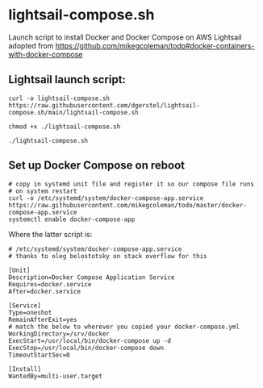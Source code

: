 # lightsail-compose.sh
Launch script to install Docker and Docker Compose on AWS Lightsail adopted from https://github.com/mikegcoleman/todo#docker-containers-with-docker-compose

## Lightsail launch script:
```
curl -o lightsail-compose.sh https://raw.githubusercontent.com/dgerstel/lightsail-compose.sh/main/lightsail-compose.sh

chmod +x ./lightsail-compose.sh

./lightsail-compose.sh
```
## Set up Docker Compose on reboot
```
# copy in systemd unit file and register it so our compose file runs 
# on system restart
curl -o /etc/systemd/system/docker-compose-app.service https://raw.githubusercontent.com/mikegcoleman/todo/master/docker-compose-app.service
systemctl enable docker-compose-app
```

Where the latter script is:
```
# /etc/systemd/system/docker-compose-app.service
# thanks to oleg belostotsky on stack overflow for this 

[Unit]
Description=Docker Compose Application Service
Requires=docker.service
After=docker.service

[Service]
Type=oneshot
RemainAfterExit=yes
# match the below to wherever you copied your docker-compose.yml
WorkingDirectory=/srv/docker
ExecStart=/usr/local/bin/docker-compose up -d
ExecStop=/usr/local/bin/docker-compose down
TimeoutStartSec=0

[Install]
WantedBy=multi-user.target
```
